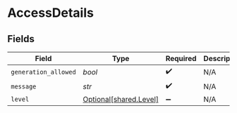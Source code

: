 # AccessDetails


## Fields

| Field                                                  | Type                                                   | Required                                               | Description                                            |
| ------------------------------------------------------ | ------------------------------------------------------ | ------------------------------------------------------ | ------------------------------------------------------ |
| `generation_allowed`                                   | *bool*                                                 | :heavy_check_mark:                                     | N/A                                                    |
| `message`                                              | *str*                                                  | :heavy_check_mark:                                     | N/A                                                    |
| `level`                                                | [Optional[shared.Level]](../../models/shared/level.md) | :heavy_minus_sign:                                     | N/A                                                    |